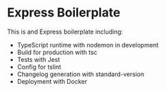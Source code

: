 # Express Boilerplate

This is and Express boilerplate including:
- TypeScript runtime with nodemon in development
- Build for production with tsc
- Tests with Jest
- Config for tslint
- Changelog generation with standard-version
- Deployment with Docker

